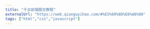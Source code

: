 ```yaml
---
title: "千古前端图文教程"
externalUrl: "https://web.qianguyihao.com/#%E5%89%8D%E8%A8%80"
tags: ["html","css","javascript"]
---
```

